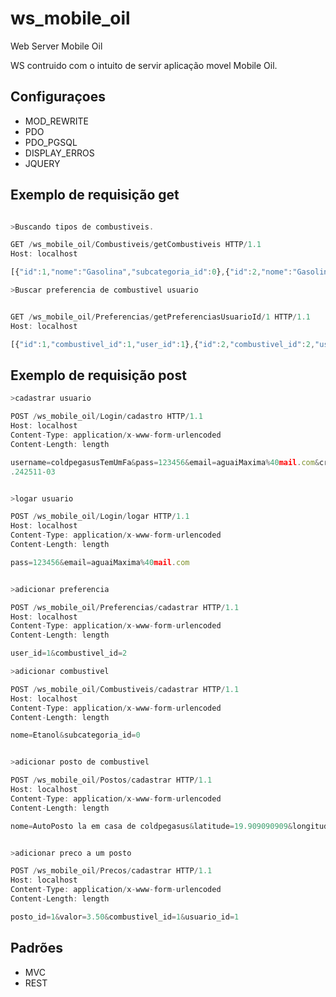 # ws_mobile_oil
Web Server Mobile Oil

WS contruido com o intuito de servir aplicação movel Mobile Oil.

## Configuraçoes
<ul>
    <li>MOD_REWRITE</li>
    <li>PDO</li>
    <li>PDO_PGSQL</li>
    <li>DISPLAY_ERROS</li>
    <li>JQUERY</li>
</ul>

## Exemplo de requisição get

```javascript

>Buscando tipos de combustiveis.

GET /ws_mobile_oil/Combustiveis/getCombustiveis HTTP/1.1
Host: localhost

[{"id":1,"nome":"Gasolina","subcategoria_id":0},{"id":2,"nome":"Gasolina Aditivada","subcategoria_id":1},{"id":3,"nome":"Diesel","subcategoria_id":0},{"id":4,"nome":"Etanol","subcategoria_id":0}]

>Buscar preferencia de combustivel usuario


GET /ws_mobile_oil/Preferencias/getPreferenciasUsuarioId/1 HTTP/1.1
Host: localhost

[{"id":1,"combustivel_id":1,"user_id":1},{"id":2,"combustivel_id":2,"user_id":1}]

```



## Exemplo de requisição post

```javascript
>cadastrar usuario

POST /ws_mobile_oil/Login/cadastro HTTP/1.1
Host: localhost
Content-Type: application/x-www-form-urlencoded
Content-Length: length

username=coldpegasusTemUmFa&pass=123456&email=aguaiMaxima%40mail.com&created=2015-10-15+11%3A40%3A16
.242511-03


>logar usuario

POST /ws_mobile_oil/Login/logar HTTP/1.1
Host: localhost
Content-Type: application/x-www-form-urlencoded
Content-Length: length

pass=123456&email=aguaiMaxima%40mail.com


>adicionar preferencia

POST /ws_mobile_oil/Preferencias/cadastrar HTTP/1.1
Host: localhost
Content-Type: application/x-www-form-urlencoded
Content-Length: length

user_id=1&combustivel_id=2

>adicionar combustivel

POST /ws_mobile_oil/Combustiveis/cadastrar HTTP/1.1
Host: localhost
Content-Type: application/x-www-form-urlencoded
Content-Length: length

nome=Etanol&subcategoria_id=0


>adicionar posto de combustivel

POST /ws_mobile_oil/Postos/cadastrar HTTP/1.1
Host: localhost
Content-Type: application/x-www-form-urlencoded
Content-Length: length

nome=AutoPosto la em casa de coldpegasus&latitude=19.909090909&longitude=78.0000000


>adicionar preco a um posto

POST /ws_mobile_oil/Precos/cadastrar HTTP/1.1
Host: localhost
Content-Type: application/x-www-form-urlencoded
Content-Length: length

posto_id=1&valor=3.50&combustivel_id=1&usuario_id=1

```

## Padrões

<ul>
    <li>MVC</li>
    <li>REST</li>
</ul>

